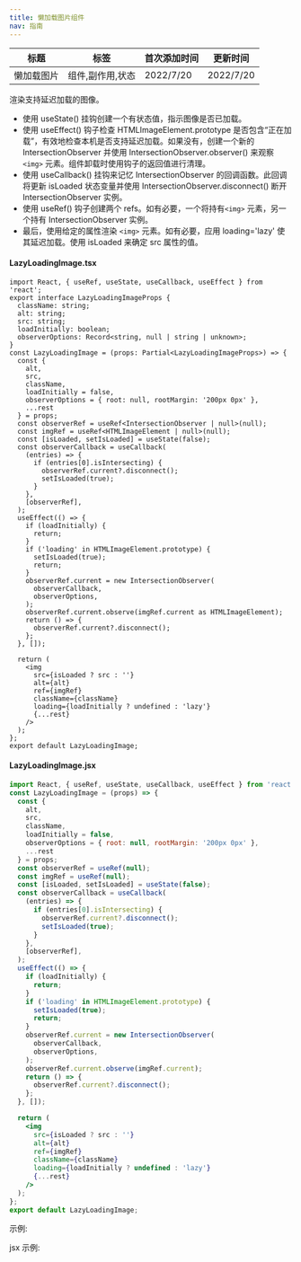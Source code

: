 ```yaml
---
title: 懒加载图片组件
nav: 指南
---
```


| 标题       | 标签             | 首次添加时间 | 更新时间  |
| ---------- | ---------------- | ------------ | --------- |
| 懒加载图片 | 组件,副作用,状态 | 2022/7/20    | 2022/7/20 |

渲染支持延迟加载的图像。

- 使用 useState() 挂钩创建一个有状态值，指示图像是否已加载。
- 使用 useEffect() 钩子检查 HTMLImageElement.prototype 是否包含“正在加载”，有效地检查本机是否支持延迟加载。如果没有，创建一个新的 IntersectionObserver 并使用 IntersectionObserver.observer() 来观察 `<img>` 元素。组件卸载时使用钩子的返回值进行清理。
- 使用 useCallback() 挂钩来记忆 IntersectionObserver 的回调函数。此回调将更新 isLoaded 状态变量并使用 IntersectionObserver.disconnect() 断开 IntersectionObserver 实例。
- 使用 useRef() 钩子创建两个 refs。如有必要，一个将持有`<img>` 元素，另一个持有 IntersectionObserver 实例。
- 最后，使用给定的属性渲染 `<img>` 元素。如有必要，应用 loading='lazy' 使其延迟加载。使用 isLoaded 来确定 src 属性的值。

#### LazyLoadingImage.tsx

```tsx | pure
import React, { useRef, useState, useCallback, useEffect } from 'react';
export interface LazyLoadingImageProps {
  className: string;
  alt: string;
  src: string;
  loadInitially: boolean;
  observerOptions: Record<string, null | string | unknown>;
}
const LazyLoadingImage = (props: Partial<LazyLoadingImageProps>) => {
  const {
    alt,
    src,
    className,
    loadInitially = false,
    observerOptions = { root: null, rootMargin: '200px 0px' },
    ...rest
  } = props;
  const observerRef = useRef<IntersectionObserver | null>(null);
  const imgRef = useRef<HTMLImageElement | null>(null);
  const [isLoaded, setIsLoaded] = useState(false);
  const observerCallback = useCallback(
    (entries) => {
      if (entries[0].isIntersecting) {
        observerRef.current?.disconnect();
        setIsLoaded(true);
      }
    },
    [observerRef],
  );
  useEffect(() => {
    if (loadInitially) {
      return;
    }
    if ('loading' in HTMLImageElement.prototype) {
      setIsLoaded(true);
      return;
    }
    observerRef.current = new IntersectionObserver(
      observerCallback,
      observerOptions,
    );
    observerRef.current.observe(imgRef.current as HTMLImageElement);
    return () => {
      observerRef.current?.disconnect();
    };
  }, []);

  return (
    <img
      src={isLoaded ? src : ''}
      alt={alt}
      ref={imgRef}
      className={className}
      loading={loadInitially ? undefined : 'lazy'}
      {...rest}
    />
  );
};
export default LazyLoadingImage;
```

#### LazyLoadingImage.jsx

```jsx | pure
import React, { useRef, useState, useCallback, useEffect } from 'react';
const LazyLoadingImage = (props) => {
  const {
    alt,
    src,
    className,
    loadInitially = false,
    observerOptions = { root: null, rootMargin: '200px 0px' },
    ...rest
  } = props;
  const observerRef = useRef(null);
  const imgRef = useRef(null);
  const [isLoaded, setIsLoaded] = useState(false);
  const observerCallback = useCallback(
    (entries) => {
      if (entries[0].isIntersecting) {
        observerRef.current?.disconnect();
        setIsLoaded(true);
      }
    },
    [observerRef],
  );
  useEffect(() => {
    if (loadInitially) {
      return;
    }
    if ('loading' in HTMLImageElement.prototype) {
      setIsLoaded(true);
      return;
    }
    observerRef.current = new IntersectionObserver(
      observerCallback,
      observerOptions,
    );
    observerRef.current.observe(imgRef.current);
    return () => {
      observerRef.current?.disconnect();
    };
  }, []);

  return (
    <img
      src={isLoaded ? src : ''}
      alt={alt}
      ref={imgRef}
      className={className}
      loading={loadInitially ? undefined : 'lazy'}
      {...rest}
    />
  );
};
export default LazyLoadingImage;
```

示例:

<code src="./Demo.zh-CN.tsx" id="lazyLoadingImageTsxDemoZH"></code>

jsx 示例:

<code src="./jsx/Demo.zh-CN.jsx" id="lazyLoadingImageJsxDemoZH"></code>
